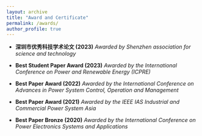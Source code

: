 ```yaml
---
layout: archive
title: "Award and Certificate"
permalink: /awards/
author_profile: true
---
```


- **深圳市优秀科技学术论文 (2023)** 
*Awarded by Shenzhen association for science and technology*

- **Best Student Paper Award (2023)** 
*Awarded by the International Conference on Power and Renewable Energy (ICPRE)*

- **Best Paper Award (2022)** 
*Awarded by the International Conference on Advances in Power System Control, Operation and Management*

- **Best Paper Award (2021)** 
*Awarded by the IEEE IAS Industrial and Commercial Power System Asia*

- **Best Paper Bronze (2020)**
*Awarded by the International Conference on Power Electronics Systems and Applications*


